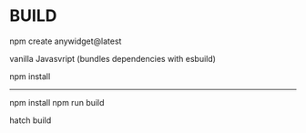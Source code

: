 # BUILD

npm create anywidget@latest


vanilla
Javasvript (bundles dependencies with esbuild)

npm install


---

npm install
npm run build

hatch build
